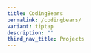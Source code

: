 ```yaml
---
title: CodingBears
permalink: /codingbears/
variant: tiptap
description: ""
third_nav_title: Projects
---
```

